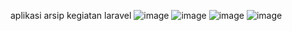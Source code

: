aplikasi arsip kegiatan laravel
![image](https://github.com/user-attachments/assets/4e5c5672-6684-4746-8b02-7f801169164f)
![image](https://github.com/user-attachments/assets/6008b62b-e3ce-4ffb-a065-33aecb3363e4)
![image](https://github.com/user-attachments/assets/a410da6b-2dab-4180-a66a-227e6fd1ebd5)
![image](https://github.com/user-attachments/assets/cc883e0b-226a-44c3-aa3c-7b5cb8257c51)
